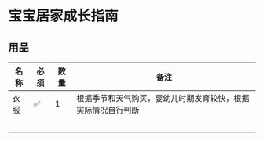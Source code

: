 <script setup>
import ScrollView from '../components/ScrollView.vue'
</script>

# 宝宝居家成长指南

<ScrollView>

## 用品

| **名称**        | **必须** | **数量** | **备注**                                               |
| ----------------- | -------- | -------- | ------------------------------------------------------ |
| 衣服 | ✅        | 1        | 根据季节和天气购买，婴幼儿时期发育较快，根据实际情况自行判断 |
|          |          |          |                                                              |
|          |          |          |                                                              |
|          |          |          |                                                              |
|          |          |          |                                                              |
|          |          |          |                                                        |





</ScrollView>

